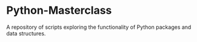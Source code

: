 # Python-Masterclass
A repository of scripts exploring the functionality of Python packages and data structures.
